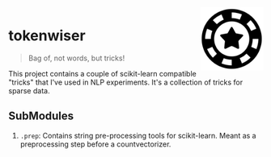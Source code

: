 <img src="token.png" width=125 height=125 align="right">

# tokenwiser

> Bag of, not words, but tricks!

This project contains a couple of scikit-learn compatible "tricks" that I've used in
NLP experiments. It's a collection of tricks for sparse data.

## SubModules

1. `.prep`: Contains string pre-processing tools for scikit-learn. Meant as a preprocessing step before a countvectorizer.  
 
